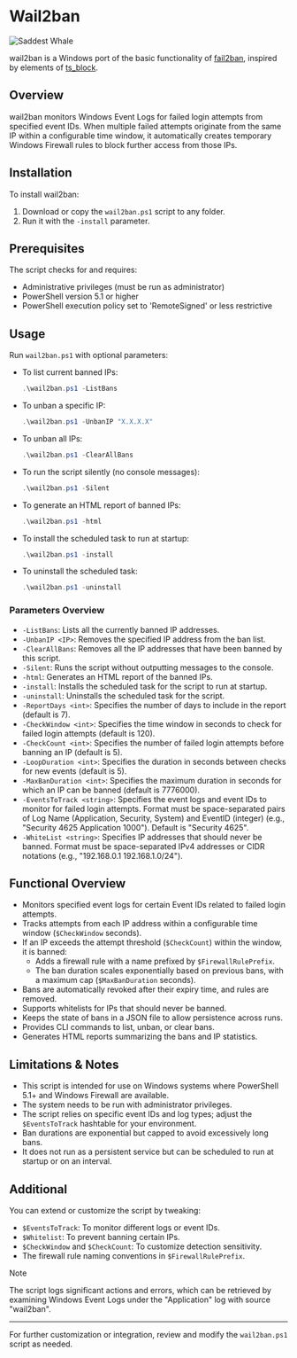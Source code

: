 # Wail2ban

![Saddest Whale](http://i.imgur.com/NVlsY.png "Saddest Whale")

wail2ban is a Windows port of the basic functionality of [fail2ban](http://www.fail2ban.org/), inspired by elements of [ts_block](https://github.com/EvanAnderson/ts_block).

## Overview

wail2ban monitors Windows Event Logs for failed login attempts from specified event IDs. When multiple failed attempts originate from the same IP within a configurable time window, it automatically creates temporary Windows Firewall rules to block further access from those IPs.

## Installation
To install wail2ban:

1. Download or copy the `wail2ban.ps1` script to any folder.
2. Run it with the `-install` parameter.

## Prerequisites

The script checks for and requires:

- Administrative privileges (must be run as administrator)
- PowerShell version 5.1 or higher
- PowerShell execution policy set to 'RemoteSigned' or less restrictive

## Usage

Run `wail2ban.ps1` with optional parameters:

- To list current banned IPs:
  ```powershell
  .\wail2ban.ps1 -ListBans
  ```

- To unban a specific IP:
  ```powershell
  .\wail2ban.ps1 -UnbanIP "X.X.X.X"
  ```

- To unban all IPs:
  ```powershell
  .\wail2ban.ps1 -ClearAllBans
  ```

- To run the script silently (no console messages):
  ```powershell
  .\wail2ban.ps1 -Silent
  ```

- To generate an HTML report of banned IPs:
  ```powershell
  .\wail2ban.ps1 -html
  ```

- To install the scheduled task to run at startup:
  ```powershell
  .\wail2ban.ps1 -install
  ```

- To uninstall the scheduled task:
  ```powershell
  .\wail2ban.ps1 -uninstall
  ```

### Parameters Overview

- `-ListBans`: Lists all the currently banned IP addresses.
- `-UnbanIP <IP>`: Removes the specified IP address from the ban list.
- `-ClearAllBans`: Removes all the IP addresses that have been banned by this script.
- `-Silent`: Runs the script without outputting messages to the console.
- `-html`: Generates an HTML report of the banned IPs.
- `-install`: Installs the scheduled task for the script to run at startup.
- `-uninstall`: Uninstalls the scheduled task for the script.
- `-ReportDays <int>`: Specifies the number of days to include in the report (default is 7).
- `-CheckWindow <int>`: Specifies the time window in seconds to check for failed login attempts (default is 120).
- `-CheckCount <int>`: Specifies the number of failed login attempts before banning an IP (default is 5).
- `-LoopDuration <int>`: Specifies the duration in seconds between checks for new events (default is 5).
- `-MaxBanDuration <int>`: Specifies the maximum duration in seconds for which an IP can be banned (default is 7776000).
- `-EventsToTrack <string>`: Specifies the event logs and event IDs to monitor for failed login attempts. Format must be space-separated pairs of Log Name (Application, Security, System) and EventID (integer) (e.g., "Security 4625 Application 1000"). Default is "Security 4625".
- `-WhiteList <string>`: Specifies IP addresses that should never be banned. Format must be space-separated IPv4 addresses or CIDR notations (e.g., "192.168.0.1 192.168.1.0/24").

## Functional Overview

- Monitors specified event logs for certain Event IDs related to failed login attempts.
- Tracks attempts from each IP address within a configurable time window (`$CheckWindow` seconds).
- If an IP exceeds the attempt threshold (`$CheckCount`) within the window, it is banned:
  - Adds a firewall rule with a name prefixed by `$FirewallRulePrefix`.
  - The ban duration scales exponentially based on previous bans, with a maximum cap (`$MaxBanDuration` seconds).
- Bans are automatically revoked after their expiry time, and rules are removed.
- Supports whitelists for IPs that should never be banned.
- Keeps the state of bans in a JSON file to allow persistence across runs.
- Provides CLI commands to list, unban, or clear bans.
- Generates HTML reports summarizing the bans and IP statistics.

## Limitations & Notes

- This script is intended for use on Windows systems where PowerShell 5.1+ and Windows Firewall are available.
- The system needs to be run with administrator privileges.
- The script relies on specific event IDs and log types; adjust the `$EventsToTrack` hashtable for your environment.
- Ban durations are exponential but capped to avoid excessively long bans.
- It does not run as a persistent service but can be scheduled to run at startup or on an interval.

## Additional

You can extend or customize the script by tweaking:

- `$EventsToTrack`: To monitor different logs or event IDs.
- `$Whitelist`: To prevent banning certain IPs.
- `$CheckWindow` and `$CheckCount`: To customize detection sensitivity.
- The firewall rule naming conventions in `$FirewallRulePrefix`.

> [!NOTE] 
> The script logs significant actions and errors, which can be retrieved by examining Windows Event Logs under the "Application" log with source "wail2ban".

---

For further customization or integration, review and modify the `wail2ban.ps1` script as needed.
